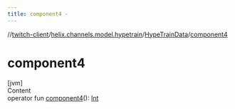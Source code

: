 ```yaml
---
title: component4 -
---
```

//[twitch-client](../../index.md)/[helix.channels.model.hypetrain](../index.md)/[HypeTrainData](index.md)/[component4](component4.md)



# component4  
[jvm]  
Content  
operator fun [component4](component4.md)(): [Int](https://kotlinlang.org/api/latest/jvm/stdlib/kotlin/-int/index.html)  



